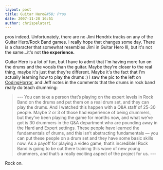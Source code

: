 ```yaml
---
layout: post
title: Guitar Hero&#58; Pros
date: 2007-11-28 16:51
author: chrispelatari
---
```

pros indeed. Unfortunately, there are no Jimi Hendrix tracks on any of the Guitar Hero/Rock Band games. I really hope that changes some day. There is a character that somewhat resembles Jimi in Guitar Hero III, but it's not the same...it's not <strong>the experience.</strong>

Guitar Hero is a lot of fun, but I have to admit that I'm having more fun on the drums and the vocals than the guitar. Maybe they're closer to the real thing, maybe it's just that they're different. Maybe it's the fact that I'm actually learning how to play the drums :) I saw the pic to the left on <a href="http://www.codinghorror.com/blog/archives/001000.html">CodingHorror</a>, and Jeff notes in the comments that the drums in rock band really do teach drumming:
<blockquote>---
You can take a person that’s playing on the expert levels in Rock Band on the drums and put them on a real drum set, and they can play the drums. And I watched this happen with a Q&amp;A staff of 25-30 people. Maybe 2 or 3 of those had experience of being drummers, but they’ve been playing the game for months now, and what we’ve got is 30 drummers in the Q&amp;A department who are pounding away in the Hard and Expert settings. These people have learned the fundamentals of drums, and this isn’t abstracting fundamentals — you can put these people on a drum set and they have some basic skills now. As a payoff for playing a video game, that’s incredible! Rock Band is going to be out there training this wave of new young drummers, and that’s a really exciting aspect of the project for us.
---</blockquote>
Rock on.
